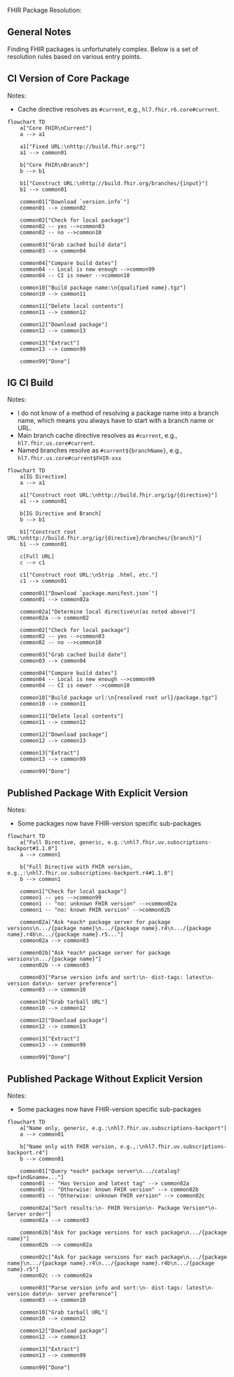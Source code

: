 FHIR Package Resolution:

## General Notes

Finding FHIR packages is unfortunately complex.  Below is a set of resolution rules based on various entry points.

## CI Version of Core Package

Notes:
* Cache directive resolves as `#current`, e.g., `hl7.fhir.r6.core#current`.

```mermaid
flowchart TD
    a["Core FHIR\nCurrent"]
    a --> a1

    a1["Fixed URL:\nhttp://build.fhir.org/"]
    a1 --> common01
    
    b["Core FHIR\nBranch"]
    b --> b1

    b1["Construct URL:\nhttp://build.fhir.org/branches/{input}"]
    b1 --> common01
    
    common01["Download `version.info`"]
    common01 --> common02
    
    common02["Check for local package"]
    common02 -- yes -->common03
    common02 -- no -->common10
    
    common03["Grab cached build date"]
    common03 --> common04
    
    common04["Compare build dates"]
    common04 -- Local is new enough -->common99
    common04 -- CI is newer -->common10
    
    common10["Build package name:\n{qualified name}.tgz"]
    common10 --> common11
    
    common11["Delete local contents"]
    common11 --> common12

    common12["Download package"]    
    common12 --> common13

    common13["Extract"]
    common13 --> common99

    common99["Done"]
```


## IG CI Build

Notes:
* I do not know of a method of resolving a package name into a branch name, which means you always have to start with a branch name or URL.
* Main branch cache directive resolves as `#current`, e.g., `hl7.fhir.us.core#current`.
* Named branches resolve as `#current${branchName}`, e.g., `hl7.fhir.us.core#current$FHIR-xxx`

```mermaid
flowchart TD
    a[IG Directive]
    a --> a1

    a1["Construct root URL:\nhttp://build.fhir.org/ig/{directive}"]
    a1 --> common01
    
    b[IG Directive and Branch]
    b --> b1
    
    b1["Construct root URL:\nhttp://build.fhir.org/ig/{directive}/branches/{branch}"]
    b1 --> common01
    
    c[Full URL]
    c --> c1
    
    c1["Construct root URL:\nStrip .html, etc."]
    c1 --> common01
        
    common01["Download `package.manifest.json`"]
    common01 --> common02a
    
    common02a["Determine local directive\n(as noted above)"]
    common02a --> common02
    
    common02["Check for local package"]
    common02 -- yes -->common03
    common02 -- no -->common10
    
    common03["Grab cached build date"]
    common03 --> common04
    
    common04["Compare build dates"]
    common04 -- Local is new enough -->common99
    common04 -- CI is newer -->common10
    
    common10["Build package url:\n{resolved root url}/package.tgz"]
    common10 --> common11
    
    common11["Delete local contents"]
    common11 --> common12

    common12["Download package"]    
    common12 --> common13

    common13["Extract"]
    common13 --> common99

    common99["Done"]
```

## Published Package With Explicit Version

Notes:
* Some packages now have FHIR-version specific sub-packages

```mermaid
flowchart TD
    a["Full Directive, generic, e.g.:\nhl7.fhir.uv.subscriptions-backport#1.1.0"]
    a --> common1
    
    b["Full Directive with FHIR version, e.g.,:\nhl7.fhir.uv.subscriptions-backport.r4#1.1.0"]
    b --> common1

    common1["Check for local package"]
    common1 -- yes -->common99
    common1 -- "no: unknown FHIR version" -->common02a
    common1 -- "no: known FHIR version" -->common02b

    common02a["Ask *each* package server for package versions\n.../{package name}\n.../{package name}.r4\n.../{package name}.r4b\n.../{package name}.r5..."]
    common02a --> common03

    common02b["Ask *each* package server for package versions\n.../{package name}"]
    common02b --> common03
    
    common03["Parse version info and sort:\n- dist-tags: latest\n- version date\n- server preference"]
    common03 --> common10
        
    common10["Grab tarball URL"]
    common10 --> common12
    
    common12["Download package"]    
    common12 --> common13

    common13["Extract"]
    common13 --> common99

    common99["Done"]
```


## Published Package Without Explicit Version

Notes:
* Some packages now have FHIR-version specific sub-packages

```mermaid
flowchart TD
    a["Name only, generic, e.g.:\nhl7.fhir.uv.subscriptions-backport"]
    a --> common01
    
    b["Name only with FHIR version, e.g.,:\nhl7.fhir.uv.subscriptions-backport.r4"]
    b --> common01

    common01["Query *each* package server\n.../catalog?op=find&name=..."]
    common01 -- "Has Version and latest tag" --> common02a
    common01 -- "Otherwise: known FHIR version" --> common02b
    common01 -- "Otherwise: unknown FHIR version" --> common02c
    
    common02a["Sort results:\n- FHIR Version\n- Package Version*\n- Server order"]
    common02a --> common03

    common02b["Ask for package versions for each package\n.../{package name}"]
    common02b --> common02a

    common02c["Ask for package versions for each package\n.../{package name}\n.../{package name}.r4\n.../{package name}.r4b\n.../{package name}.r5"]
    common02c --> common02a

    common03["Parse version info and sort:\n- dist-tags: latest\n- version date\n- server preference"]
    common03 --> common10
        
    common10["Grab tarball URL"]
    common10 --> common12
    
    common12["Download package"]    
    common12 --> common13

    common13["Extract"]
    common13 --> common99

    common99["Done"]
```
